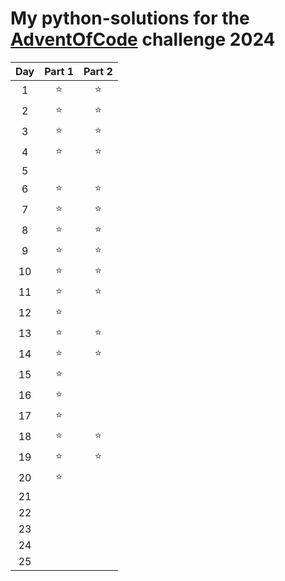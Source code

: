 # My python-solutions for the [AdventOfCode](https://adventofcode.com/) challenge 2024

| Day | Part 1 | Part 2 |
|:---:|:------:|:------:|
|  1  |   ⭐   |   ⭐   |
|  2  |   ⭐   |   ⭐   |
|  3  |   ⭐   |   ⭐   |
|  4  |   ⭐   |   ⭐   |
|  5  |        |        |
|  6  |   ⭐   |   ⭐   |
|  7  |   ⭐   |   ⭐   |
|  8  |   ⭐   |   ⭐   |
|  9  |   ⭐   |   ⭐   |
| 10  |   ⭐   |   ⭐   |
| 11  |   ⭐   |   ⭐   |
| 12  |   ⭐   |        |
| 13  |   ⭐   |   ⭐   |
| 14  |   ⭐   |   ⭐   |
| 15  |   ⭐   |        |
| 16  |   ⭐   |        |
| 17  |   ⭐   |        |
| 18  |   ⭐   |   ⭐   |
| 19  |   ⭐   |   ⭐    |
| 20  |   ⭐   |      |
| 21  |      |      |
| 22  |      |      |
| 23  |      |      |
| 24  |      |      |
| 25  |      |      |
